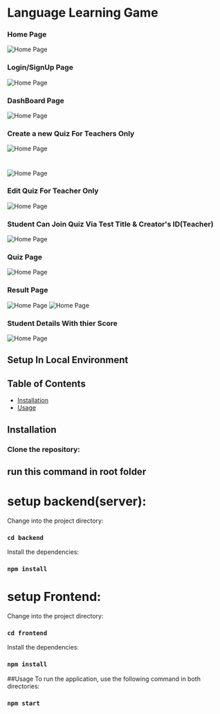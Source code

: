 # Language Learning Game

### Home Page
![Home Page](./Demo/home.png "Home Page")

### Login/SignUp Page
![Home Page](./Demo/login-signup.png "Login/SignUp Page")

### DashBoard Page
![Home Page](./Demo/dashboard.png "DashBoard Page")

### Create a new Quiz For Teachers Only
![Home Page](./Demo/create.png "Create Quiz Page")

#
![Home Page](./Demo/created.png "Create Quiz Page")

### Edit Quiz For Teacher Only
![Home Page](./Demo/edit.png "Edit Page")

### Student Can Join Quiz Via Test Title & Creator's ID(Teacher)
![Home Page](./Demo/join-quize.png "Student Page")

### Quiz Page
![Home Page](./Demo/quiz.png "Quiz Page")

### Result Page
![Home Page](./Demo/result.png "Result Page")
![Home Page](./Demo/results.png "Result Page")

### Student Details With thier Score
![Home Page](./Demo/ranks.png "Ranks Page")


## Setup In Local Environment

## Table of Contents

- [Installation](#installation)
- [Usage](#usage)

## Installation

### Clone the repository:

## run this command in root folder

# setup backend(server):

Change into the project directory:
### `cd backend`

Install the dependencies:
### `npm install`

# setup Frontend:

Change into the project directory:
### `cd frontend`

Install the dependencies:
### `npm install`

##Usage
To run the application, use the following command in both directories:
### `npm start`

